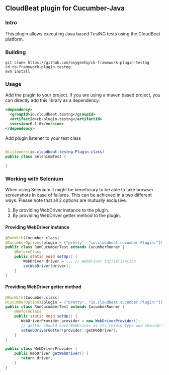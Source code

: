 ## CloudBeat plugin for Cucumber-Java

### Intro
This plugin allows executing Java based TestNG tests using the CloudBeat platform.

### Building
`git clone https://github.com/oxygenhq/cb-framework-plugin-testng`  
`cd cb-framework-plugin-testng`  
`mvn install`  

### Usage
Add the plugin to your project. If you are using a maven based project, you can directly add this library as a dependency:
```xml
<dependency>  
  <groupId>io.cloudbeat.testng</groupId>  
  <artifactId>cb-plugin-testng</artifactId>  
  <version>0.1.0</version>  
</dependency>
```

Add plugin listener to your test class
```java

@Listeners(io.cloudbeat.testng.Plugin.class)
public class SeleniumTest {
    
}
```

### Working with Selenium

When using Selenium it might be beneficiary to be able to take browser screenshots in case of failures.
This can be achieved in a two different ways. Please note that all 2 options are mutually exclusive.

1. By providing WebDriver instance to the plugin.
2. By providing WebDriver getter method to the plugin.

#### Providing WebDriver instance
```java
@RunWith(Cucumber.class)
@CucumberOptions(plugin = {"pretty", "io.cloudbeat.cucumber.Plugin:"})
public class RunCucumberTest extends CucumberRunner {
    @BeforeClass
    public static void setUp() {
        WebDriver driver = ... // WebDriver initialization
        setWebDriver(driver);
    }
}
```

#### Providing WebDriver getter method
```java
@RunWith(Cucumber.class)
@CucumberOptions(plugin = {"pretty", "io.cloudbeat.cucumber.Plugin:"})
public class RunCucumberTest extends CucumberRunner {
    @BeforeClass
    public static void setUp() {
       WebDriverProvider provider = new WebDriverProvider();
       // getter should have WebDriver as its return type and shouldn't expect any arguments
       setWebDriverGetter(provider::getWebDriver);
    }
}

public class WebDriverProvider {
    public WebDriver getWebDriver() {
       return driver;
    }
}
```
